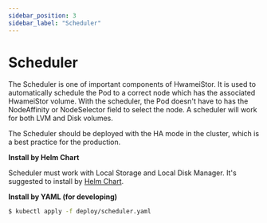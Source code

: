 ```yaml
---
sidebar_position: 3
sidebar_label: "Scheduler"
---
```


# Scheduler

The Scheduler is one of important components of HwameiStor. It is used to automatically schedule the Pod to a correct node which has the associated HwameiStor volume. With the scheduler, the Pod doesn't have to has the NodeAffinity or NodeSelector field to select the node. A scheduler will work for both LVM and Disk volumes.

The Scheduler should be deployed with the HA mode in the cluster, which is a best practice for the production.

**Install by Helm Chart**

Scheduler must work with Local Storage and Local Disk Manager. It's suggested to install by [Helm Chart](../02installation/01helm-chart.md).

**Install by YAML (for developing)**

```bash
$ kubectl apply -f deploy/scheduler.yaml
```
